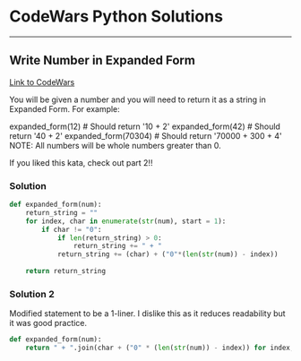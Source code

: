 # CodeWars Python Solutions

---

## Write Number in Expanded Form


[Link to CodeWars](https://www.codewars.com/kata/5842df8ccbd22792a4000245) 

You will be given a number and you will need to return it as a string in Expanded Form. For example:

expanded_form(12) # Should return '10 + 2'
expanded_form(42) # Should return '40 + 2'
expanded_form(70304) # Should return '70000 + 300 + 4'
NOTE: All numbers will be whole numbers greater than 0.

If you liked this kata, check out part 2!!

### Solution

``` Python
def expanded_form(num):
    return_string = ""
    for index, char in enumerate(str(num), start = 1):
        if char != "0":
            if len(return_string) > 0:
                return_string += " + "
            return_string += (char) + ("0"*(len(str(num)) - index))
            
    return return_string
```

### Solution 2

Modified statement to be a 1-liner. I dislike this as it reduces readability but it was good practice.

``` Python
def expanded_form(num):
    return " + ".join(char + ("0" * (len(str(num)) - index)) for index, char in enumerate(str(num), start = 1) if char != "0") 
```